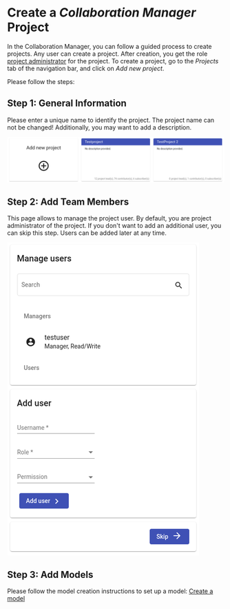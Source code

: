 <!--
 ~ SPDX-FileCopyrightText: Copyright DB InfraGO AG and contributors
 ~ SPDX-License-Identifier: Apache-2.0
 -->

# Create a _Collaboration Manager_ Project

In the Collaboration Manager, you can follow a guided process to create
projects. Any user can create a project. After creation, you get the role
[project administrator](../../projects/roles.md) for the project. To create a
project, go to the _Projects_ tab of the navigation bar, and click on _Add new
project_.

Please follow the steps:

## Step 1: General Information

Please enter a unique name to identify the project. The project name can not be
changed! Additionally, you may want to add a description.

![Step 1: General information](./step-1.png)

## Step 2: Add Team Members

This page allows to manage the project user. By default, you are project
administrator of the project. If you don't want to add an additional user, you
can skip this step. Users can be added later at any time.

![Step 2: Team members](./step-2.png)

## Step 3: Add Models

Please follow the model creation instructions to set up a model:
[Create a model](../models/create.md)
